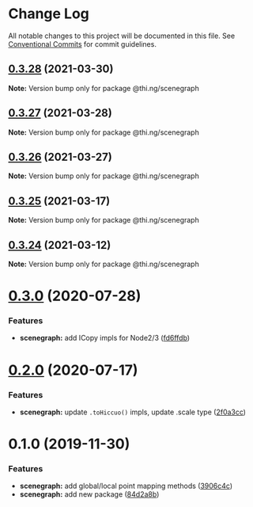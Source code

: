 # Change Log

All notable changes to this project will be documented in this file.
See [Conventional Commits](https://conventionalcommits.org) for commit guidelines.

## [0.3.28](https://github.com/thi-ng/umbrella/compare/@thi.ng/scenegraph@0.3.27...@thi.ng/scenegraph@0.3.28) (2021-03-30)

**Note:** Version bump only for package @thi.ng/scenegraph





## [0.3.27](https://github.com/thi-ng/umbrella/compare/@thi.ng/scenegraph@0.3.26...@thi.ng/scenegraph@0.3.27) (2021-03-28)

**Note:** Version bump only for package @thi.ng/scenegraph





## [0.3.26](https://github.com/thi-ng/umbrella/compare/@thi.ng/scenegraph@0.3.25...@thi.ng/scenegraph@0.3.26) (2021-03-27)

**Note:** Version bump only for package @thi.ng/scenegraph





## [0.3.25](https://github.com/thi-ng/umbrella/compare/@thi.ng/scenegraph@0.3.24...@thi.ng/scenegraph@0.3.25) (2021-03-17)

**Note:** Version bump only for package @thi.ng/scenegraph





## [0.3.24](https://github.com/thi-ng/umbrella/compare/@thi.ng/scenegraph@0.3.23...@thi.ng/scenegraph@0.3.24) (2021-03-12)

**Note:** Version bump only for package @thi.ng/scenegraph





# [0.3.0](https://github.com/thi-ng/umbrella/compare/@thi.ng/scenegraph@0.2.1...@thi.ng/scenegraph@0.3.0) (2020-07-28)


### Features

* **scenegraph:** add ICopy impls for Node2/3 ([fd6ffdb](https://github.com/thi-ng/umbrella/commit/fd6ffdb531886e53711de77c2df00c447ea65448))





# [0.2.0](https://github.com/thi-ng/umbrella/compare/@thi.ng/scenegraph@0.1.27...@thi.ng/scenegraph@0.2.0) (2020-07-17)


### Features

* **scenegraph:** update `.toHiccuo()` impls, update .scale type ([2f0a3cc](https://github.com/thi-ng/umbrella/commit/2f0a3cc6286bf8492c74c4497f13fe300980c353))





# 0.1.0 (2019-11-30)

### Features

* **scenegraph:** add global/local point mapping methods ([3906c4c](https://github.com/thi-ng/umbrella/commit/3906c4c68c541aa84bc407235c3fe3fdf3e2debe))
* **scenegraph:** add new package ([84d2a8b](https://github.com/thi-ng/umbrella/commit/84d2a8b96aeb7e8dd119be4fbc0c8c8277dc1990))
